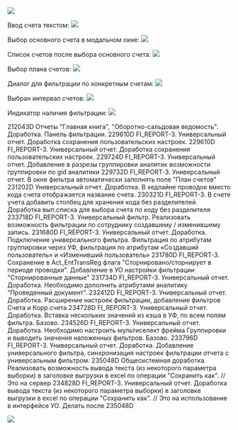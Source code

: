 
![](Photos_16GErNj0Yd.png)


Ввод счета текстом:
![](zJeBYRiKE3%201.png)

Выбор основного счета в модальном окне:
![](vlc_pDQc9gj0TX.png)

Список счетов после выбора основного счета:
![](vlc_g8iPXekCGD.png)

Выбор плана счетов:
![](vlc_BNNZ2TChld.png)

Диалог для фильтрации по конкретным счетам:
![](vlc_8MW2yUrzB6.png)

Выбран интервал счетов:
![](vlc_q9gaTu2m5A.png)

Индикатор наличия фильтрации:
![](vlc_3yAJylB52u.png)

212043D Отчеты "Главная книга", "Оборотно-сальдовая ведомость". Доработка. Панель фильтрации.
229610D FI_REPORT-3. Универсальный отчет. Доработка сохранения пользовательских настроек.
229610D FI_REPORT-3. Универсальный отчет. Доработка сохранения пользовательских настроек.
229724D FI_REPORT-3. Универсальный отчет. Добавление в разрезы группировки аналитик возможности группировки по gid аналитики
229732D FI_REPORT-3. Универсальный отчет. В окне фильтра автоматически заполнять поле "План счетов"
231202D Универсальный отчет. Доработка. В хедлайне проводок вместо кода счета отображается название счета.
230321D FI_REPORT-3. В счете учета добавить столбец для хранения кода без разделителей. Доработка вып.списка для выбора счета по коду без разделителя
233718D FI_REPORT-3. Универсальный фильтр. Реализовать возможность фильтрации по сотруднику создавшему / изменившему запись.
231680D FI_REPORT-3. Универсальный отчет. Доработка. Подключение универсального фильтра. Фильтрация по атрибутам группировки через УФ, фильтрация по атрибутам «Создавший пользователь» и «Изменивший пользователь»
231780D FI_REPORT-3. Сохранение в Act_EntTransReg флага "Сторнировано/сторнирует в периоде проводки". Добавление в УО настройки фильтрации "Сторнированные данные"
231734D FI_REPORT-3. Универсальный отчет. Доработка. Необходимо дополнить атрибутами аналитику “Проведенный документ”.
232412D FI_REPORT-3. Универсальный отчет. Доработка. Расширение настроек фильтрации, добавление фильтров Счета и Корр.счета
234728D FI_REPORT-3. Универсальный отчет. Доработка. Вставка нескольких значений из кэша в УФ, по всем полям фильтра. Базово.
234526D FI_REPORT-3. Универсальный отчет. Доработка. Необходимо настроить мультиселект фрейма Группировки и выводить значения наложенных фильтров. Базово.
233796D FI_REPORT-3. Универсальный отчет. Доработка. Добавление универсального фильтра, синхронизация настроек фильтрации отчета с универсальным фильтром.
235048D Общесистемная доработка. Реализовать возможность вывода текста (из некоторого параметра выборки) в заголовке выгрузки в excel по операции "Сохранить как". // Это на сервер
234828D FI_REPORT-3. Универсальный отчет. Доработка вывода текста (из некоторого параметра выборки) в заголовке выгрузки в excel по операции "Сохранить как". // Это на использование в интерфейсе УО. Делать после 235048D

![](Pasted%20image%2020250723104432.png)